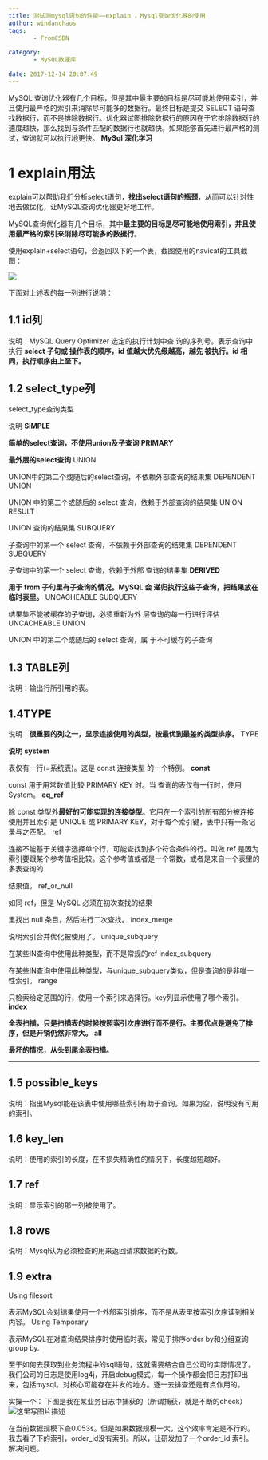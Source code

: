 ```yaml
---
title: 测试测mysql语句的性能——explain ，Mysql查询优化器的使用
author: windanchaos
tags: 
       - FromCSDN

category: 
       - MySQL数据库

date: 2017-12-14 20:07:49
---
```

MySQL 查询优化器有几个目标，但是其中最主要的目标是尽可能地使用索引，并且使用最严格的索引来消除尽可能多的数据行。最终目标是提交 SELECT 语句查找数据行，而不是排除数据行。优化器试图排除数据行的原因在于它排除数据行的速度越快，那么找到与条件匹配的数据行也就越快。如果能够首先进行最严格的测试，查询就可以执行地更快。
**MySql 深化学习**

# 1 **explain用法**

explain可以帮助我们分析select语句，**找出select语句的瓶颈**，从而可以针对性地去做优化，让MySQL查询优化器更好地工作。

MySQL查询优化器有几个目标，其中**最主要的目标是尽可能地使用索引，并且使用最严格的索引来消除尽可能多的数据行**。

使用explain+select语句，会返回以下的一个表，截图使用的navicat的工具截图：

![](/images/dn.net-20171214200235222-watermark-2-text-aHR0cDovL2Jsb2cuY3Nkbi5uZXQvd2luZGFuY2hhb3M=-font-5a6L5L2T-fontsize-400-fill-I0JBQkFCMA==-dissolve-70-gravity-SouthEast.png)

下面对上述表的每一列进行说明：

## 1.1 **id列**

说明：MySQL Query Optimizer 选定的执行计划中查 询的序列号。表示查询中执行 **select 子句或 操作表的顺序，id 值越大优先级越高，越先 被执行。id 相同，执行顺序由上至下。**

## 1.2 **select_type列**

select_type查询类型
 
说明 **SIMPLE**
 
**简单的select查询，不使用union及子查询** **PRIMARY**
 
**最外层的select查询** UNION
 
UNION中的第二个或随后的select查询，不依赖外部查询的结果集 DEPENDENT UNION
 
UNION 中的第二个或随后的 select 查询，依赖于外部查询的结果集 UNION RESULT
 
UNION 查询的结果集 SUBQUERY
 
子查询中的第一个 select 查询，不依赖于外部查询的结果集 DEPENDENT SUBQUERY
 
子查询中的第一个 select 查询，依赖于外部 查询的结果集 **DERIVED**
 
**用于 from 子句里有子查询的情况。MySQL 会 递归执行这些子查询，把结果放在临时表里。** UNCACHEABLE SUBQUERY
 
结果集不能被缓存的子查询，必须重新为外 层查询的每一行进行评估 UNCACHEABLE UNION
 
UNION 中的第二个或随后的 select 查询，属 于不可缓存的子查询

## 1.3 **TABLE列**

说明：输出行所引用的表。

## 1.4**TYPE**

说明：**很重要的列之一，显示连接使用的类型，按最优到最差的类型排序。**
TYPE
 
**说明** **system**
 
表仅有一行(=系统表)。这是 const 连接类型 的一个特例。 **const**
 
const 用于用常数值比较 PRIMARY KEY 时。当 查询的表仅有一行时，使用 System。 **eq_ref**
 
除 const 类型外**最好的可能实现的连接类型**。它用在一个索引的所有部分被连接使用并且索引是 UNIQUE 或 PRIMARY KEY，对于每个索引键，表中只有一条记录与之匹配。 ref
 
连接不能基于关键字选择单个行，可能查找到多个符合条件的行。叫做 ref 是因为索引要跟某个参考值相比较。这个参考值或者是一个常数，或者是来自一个表里的多表查询的

结果值。 ref_or_null
 
如同 ref，但是 MySQL 必须在初次查找的结果

里找出 null 条目，然后进行二次查找。 index_merge
 
说明索引合并优化被使用了。 unique_subquery
 
在某些IN查询中使用此种类型，而不是常规的ref index_subquery
 
在某些IN查询中使用此种类型，与unique_subquery类似，但是查询的是非唯一性索引。 range
 
只检索给定范围的行，使用一个索引来选择行。key列显示使用了哪个索引。 **index**
 
**全表扫描，只是扫描表的时候按照索引次序进行而不是行。主要优点是避免了排序，但是开销仍然非常大。** **all**
 
**最坏的情况，从头到尾全表扫描。**

****

## 1.5 **possible_keys**

说明：指出Mysql能在该表中使用哪些索引有助于查询。如果为空，说明没有可用的索引。

## 1.6 **key_len**

说明：使用的索引的长度，在不损失精确性的情况下，长度越短越好。

## 1.7 **ref**

说明：显示索引的那一列被使用了。

## 1.8 **rows**

说明：Mysql认为必须检查的用来返回请求数据的行数。

## 1.9 **extra**

Using filesort
 
表示MySQL会对结果使用一个外部索引排序，而不是从表里按索引次序读到相关内容。 Using Temporary
 
表示MySQL在对查询结果排序时使用临时表，常见于排序order by和分组查询group by.

至于如何去获取到业务流程中的sql语句，这就需要结合自己公司的实际情况了。
我们公司的日志是使用log4j，开启debug模式，每一个操作都会把日志打印出来，包括mysql。对核心可能存在并发的地方。逐一去排查还是有点作用的。

实操一个：
下图是我在某业务日志中捕获的（所谓捕获，就是不断的check）
![这里写图片描述](/images/dn.net-20171215113203697-watermark-2-text-aHR0cDovL2Jsb2cuY3Nkbi5uZXQvd2luZGFuY2hhb3M=-font-5a6L5L2T-fontsize-400-fill-I0JBQkFCMA==-dissolve-70-gravity-SouthEast.png)

在当前数据规模下查0.053s。但是如果数据规模一大，这个效率肯定是不行的。
我去看了下的索引，order_id没有索引。所以，让研发加了一个order_id 索引。解决问题。